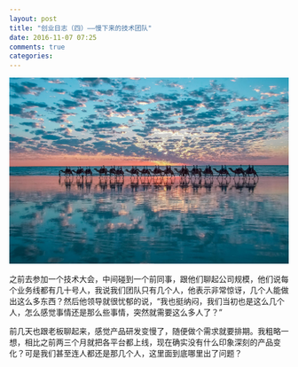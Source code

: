 ```yaml
---
layout: post
title: "创业日志（四）——慢下来的技术团队"
date: 2016-11-07 07:25
comments: true
categories: 
---
```


![](/images/posts/camel.jpg)

之前去参加一个技术大会，中间碰到一个前同事，跟他们聊起公司规模，他们说每个业务线都有几十号人，我说我们团队只有几个人，他表示非常惊讶，几个人能做出这么多东西？然后他领导就很忧郁的说，“我也挺纳闷，我们当初也是这么几个人，怎么感觉事情还是那么些事情，突然就需要这么多人了？”

前几天也跟老板聊起来，感觉产品研发变慢了，随便做个需求就要排期。我粗略一想，相比之前两三个月就把各平台都上线，现在确实没有什么印象深刻的产品变化？可是我们甚至连人都还是那几个人，这里面到底哪里出了问题？

<!---more--->


